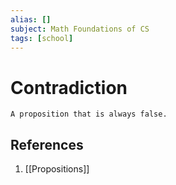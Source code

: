 ```yaml
---
alias: []
subject: Math Foundations of CS
tags: [school]
---
```

# Contradiction


```ad-note
A proposition that is always false.
```

## References
1. [[Propositions]]